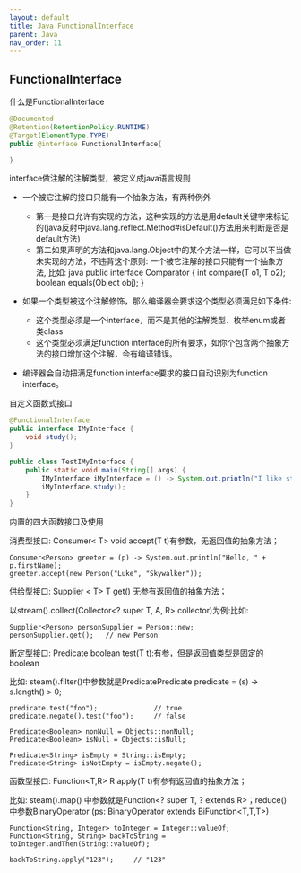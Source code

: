 ```yaml
---
layout: default
title: Java FunctionalInterface
parent: Java
nav_order: 11
---
```



## FunctionalInterface

什么是FunctionalInterface

```java
@Documented
@Retention(RetentionPolicy.RUNTIME)
@Target(ElementType.TYPE)
public @interface FunctionalInterface{

}
```

interface做注解的注解类型，被定义成java语言规则
- 一个被它注解的接口只能有一个抽象方法，有两种例外
  - 第一是接口允许有实现的方法，这种实现的方法是用default关键字来标记的(java反射中java.lang.reflect.Method#isDefault()方法用来判断是否是default方法)
  - 第二如果声明的方法和java.lang.Object中的某个方法一样，它可以不当做未实现的方法，不违背这个原则: 一个被它注解的接口只能有一个抽象方法, 比如: java public interface Comparator<T> { int compare(T o1, T o2); boolean equals(Object obj); } 
  
- 如果一个类型被这个注解修饰，那么编译器会要求这个类型必须满足如下条件: 
   - 这个类型必须是一个interface，而不是其他的注解类型、枚举enum或者类class
   - 这个类型必须满足function interface的所有要求，如你个包含两个抽象方法的接口增加这个注解，会有编译错误。
- 编译器会自动把满足function interface要求的接口自动识别为function interface。
 

自定义函数式接口

```java
@FunctionalInterface
public interface IMyInterface {
    void study();
}

public class TestIMyInterface {
    public static void main(String[] args) {
        IMyInterface iMyInterface = () -> System.out.println("I like study");
        iMyInterface.study();
    }
}
``` 

内置的四大函数接口及使用

消费型接口: Consumer< T> void accept(T t)有参数，无返回值的抽象方法；

```
Consumer<Person> greeter = (p) -> System.out.println("Hello, " + p.firstName);
greeter.accept(new Person("Luke", "Skywalker"));
```

供给型接口: Supplier < T> T get() 无参有返回值的抽象方法；

以stream().collect(Collector<? super T, A, R> collector)为例:比如:
```
Supplier<Person> personSupplier = Person::new;
personSupplier.get();   // new Person
```

断定型接口: Predicate<T> boolean test(T t):有参，但是返回值类型是固定的boolean

比如: steam().filter()中参数就是PredicatePredicate<String> predicate = (s) -> s.length() > 0;

```
predicate.test("foo");              // true
predicate.negate().test("foo");     // false

Predicate<Boolean> nonNull = Objects::nonNull;
Predicate<Boolean> isNull = Objects::isNull;

Predicate<String> isEmpty = String::isEmpty;
Predicate<String> isNotEmpty = isEmpty.negate();
```

函数型接口: Function<T,R> R apply(T t)有参有返回值的抽象方法；

比如: steam().map() 中参数就是Function<? super T, ? extends R>；reduce()中参数BinaryOperator<T> (ps: BinaryOperator<T> extends BiFunction<T,T,T>)

```
Function<String, Integer> toInteger = Integer::valueOf;
Function<String, String> backToString = toInteger.andThen(String::valueOf);

backToString.apply("123");     // "123"
```


